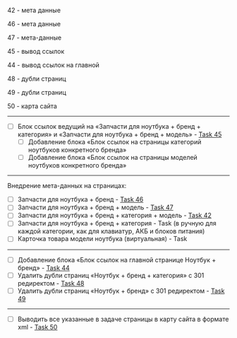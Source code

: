 

42 - мета данные

46 - мета данные

47 - мета-данные

45 - вывод ссылок

44 - вывод ссылок на главной

48 - дубли страниц

49 - дубли страниц

50 - карта сайта

____

- [ ] Блок ссылок ведущий на «Запчасти для ноутбука + бренд + категория» и «Запчасти для ноутбука + бренд + модель» - [Task 45](https://vnoutbuke.myjetbrains.com/youtrack/issue/VNOUTBUKE-45)
  - [ ] Добавление блока «Блок ссылок на страницы категорий ноутбуков конкретного бренда»
  - [ ] Добавление блока «Блок ссылок на страницы моделей ноутбуков конкретного бренда»

____

Внедрение мета-данных на страницах:

- [ ] Запчасти для ноутбука + бренд - [Task 46](https://vnoutbuke.myjetbrains.com/youtrack/issue/VNOUTBUKE-46)
- [ ] Запчасти для ноутбука + бренд + модель - [Task 47](https://vnoutbuke.myjetbrains.com/youtrack/issue/VNOUTBUKE-47)
- [ ] Запчасти для ноутбука + бренд + категория + модель - [Task 42](https://vnoutbuke.myjetbrains.com/youtrack/issue/VNOUTBUKE-42)
- [ ] Запчасти для ноутбука + бренд + категория - Task (в ручную для каждой категории, как для клавиатур, АКБ и блоков питания)
- [ ] Карточка товара модели ноутбука (виртуальная) - Task

____

- [ ] Добавление блока «Блок ссылок на главной странице Ноутбук + бренд» - [Task 44](https://vnoutbuke.myjetbrains.com/youtrack/issue/VNOUTBUKE-44)
- [ ] Удалить дубли страниц «Ноутбук + бренд + категория» с 301 редиректом - [Task 48](https://vnoutbuke.myjetbrains.com/youtrack/issue/VNOUTBUKE-48)
- [ ] Удалить дубли страниц «Ноутбук + бренд» с 301 редиректом - [Task 49](https://vnoutbuke.myjetbrains.com/youtrack/issue/VNOUTBUKE-49)

_____

- [ ] Выводить все указанные в задаче страницы в карту сайта в формате xml - [Task 50](https://vnoutbuke.myjetbrains.com/youtrack/issue/VNOUTBUKE-50)



